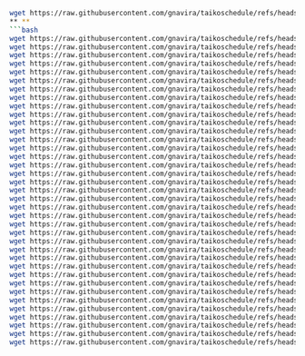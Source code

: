 ```bash
wget https://raw.githubusercontent.com/gnavira/taikoschedule/refs/heads/main/notrun/1/start.js && sleep 3 && node start.js
** **
```bash
wget https://raw.githubusercontent.com/gnavira/taikoschedule/refs/heads/main/notrun/2/start.js && sleep 3 && node start.js
wget https://raw.githubusercontent.com/gnavira/taikoschedule/refs/heads/main/notrun/3/start.js && sleep 3 && node start.js
wget https://raw.githubusercontent.com/gnavira/taikoschedule/refs/heads/main/notrun/4/start.js && sleep 3 && node start.js
wget https://raw.githubusercontent.com/gnavira/taikoschedule/refs/heads/main/notrun/5/start.js && sleep 3 && node start.js
wget https://raw.githubusercontent.com/gnavira/taikoschedule/refs/heads/main/notrun/6/start.js && sleep 3 && node start.js
wget https://raw.githubusercontent.com/gnavira/taikoschedule/refs/heads/main/notrun/7/start.js && sleep 3 && node start.js
wget https://raw.githubusercontent.com/gnavira/taikoschedule/refs/heads/main/notrun/8/start.js && sleep 3 && node start.js
wget https://raw.githubusercontent.com/gnavira/taikoschedule/refs/heads/main/notrun/9/start.js && sleep 3 && node start.js
wget https://raw.githubusercontent.com/gnavira/taikoschedule/refs/heads/main/notrun/10/start.js && sleep 3 && node start.js
wget https://raw.githubusercontent.com/gnavira/taikoschedule/refs/heads/main/notrun/11/start.js && sleep 3 && node start.js
wget https://raw.githubusercontent.com/gnavira/taikoschedule/refs/heads/main/notrun/12/start.js && sleep 3 && node start.js
wget https://raw.githubusercontent.com/gnavira/taikoschedule/refs/heads/main/notrun/13/start.js && sleep 3 && node start.js
wget https://raw.githubusercontent.com/gnavira/taikoschedule/refs/heads/main/notrun/14/start.js && sleep 3 && node start.js
wget https://raw.githubusercontent.com/gnavira/taikoschedule/refs/heads/main/notrun/15/start.js && sleep 3 && node start.js
wget https://raw.githubusercontent.com/gnavira/taikoschedule/refs/heads/main/notrun/16/start.js && sleep 3 && node start.js
wget https://raw.githubusercontent.com/gnavira/taikoschedule/refs/heads/main/notrun/17/start.js && sleep 3 && node start.js
wget https://raw.githubusercontent.com/gnavira/taikoschedule/refs/heads/main/notrun/18/start.js && sleep 3 && node start.js
wget https://raw.githubusercontent.com/gnavira/taikoschedule/refs/heads/main/notrun/19/start.js && sleep 3 && node start.js
wget https://raw.githubusercontent.com/gnavira/taikoschedule/refs/heads/main/notrun/20/start.js && sleep 3 && node start.js
wget https://raw.githubusercontent.com/gnavira/taikoschedule/refs/heads/main/notrun/21/start.js && sleep 3 && node start.js
wget https://raw.githubusercontent.com/gnavira/taikoschedule/refs/heads/main/notrun/22/start.js && sleep 3 && node start.js
wget https://raw.githubusercontent.com/gnavira/taikoschedule/refs/heads/main/notrun/23/start.js && sleep 3 && node start.js
wget https://raw.githubusercontent.com/gnavira/taikoschedule/refs/heads/main/notrun/24/start.js && sleep 3 && node start.js
wget https://raw.githubusercontent.com/gnavira/taikoschedule/refs/heads/main/notrun/25/start.js && sleep 3 && node start.js
wget https://raw.githubusercontent.com/gnavira/taikoschedule/refs/heads/main/notrun/26/start.js && sleep 3 && node start.js
wget https://raw.githubusercontent.com/gnavira/taikoschedule/refs/heads/main/notrun/27/start.js && sleep 3 && node start.js
wget https://raw.githubusercontent.com/gnavira/taikoschedule/refs/heads/main/notrun/28/start.js && sleep 3 && node start.js
wget https://raw.githubusercontent.com/gnavira/taikoschedule/refs/heads/main/notrun/29/start.js && sleep 3 && node start.js
wget https://raw.githubusercontent.com/gnavira/taikoschedule/refs/heads/main/notrun/30/start.js && sleep 3 && node start.js
wget https://raw.githubusercontent.com/gnavira/taikoschedule/refs/heads/main/notrun/31/start.js && sleep 3 && node start.js
wget https://raw.githubusercontent.com/gnavira/taikoschedule/refs/heads/main/notrun/32/start.js && sleep 3 && node start.js
wget https://raw.githubusercontent.com/gnavira/taikoschedule/refs/heads/main/notrun/33/start.js && sleep 3 && node start.js
wget https://raw.githubusercontent.com/gnavira/taikoschedule/refs/heads/main/notrun/34/start.js && sleep 3 && node start.js
wget https://raw.githubusercontent.com/gnavira/taikoschedule/refs/heads/main/notrun/35/start.js && sleep 3 && node start.js
wget https://raw.githubusercontent.com/gnavira/taikoschedule/refs/heads/main/notrun/36/start.js && sleep 3 && node start.js
wget https://raw.githubusercontent.com/gnavira/taikoschedule/refs/heads/main/notrun/37/start.js && sleep 3 && node start.js
wget https://raw.githubusercontent.com/gnavira/taikoschedule/refs/heads/main/notrun/38/start.js && sleep 3 && node start.js
